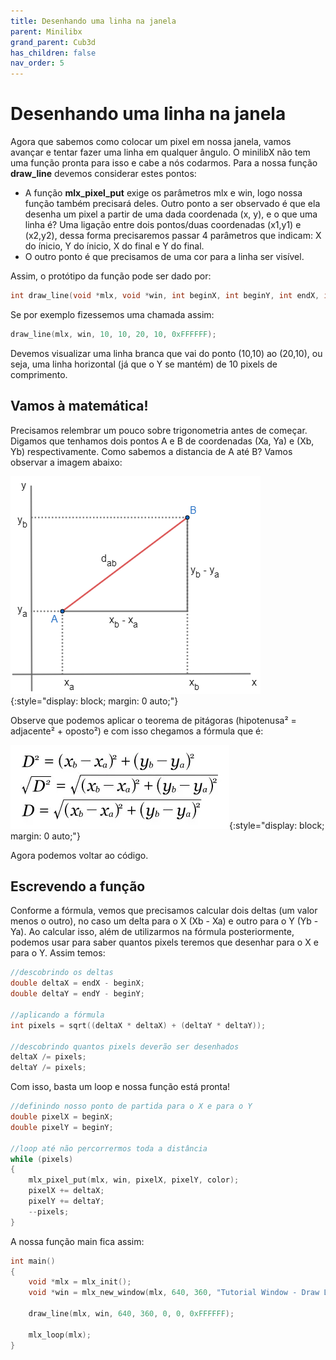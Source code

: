 ```yaml
---
title: Desenhando uma linha na janela
parent: Minilibx
grand_parent: Cub3d
has_children: false
nav_order: 5
---
```


# Desenhando uma linha na janela

Agora que sabemos como colocar um pixel em nossa janela, vamos avançar e tentar fazer uma linha em qualquer ângulo. O minilibX não tem uma função pronta para isso e cabe a nós codarmos. Para a nossa função **draw_line** devemos considerar estes pontos:

- A função **mlx_pixel_put** exige os parâmetros mlx e win, logo nossa função também precisará deles. Outro ponto a ser observado é que ela desenha um pixel a partir de uma dada coordenada (x, y), e o que uma linha é? Uma ligação entre dois pontos/duas coordenadas (x1,y1) e (x2,y2), dessa forma precisaremos passar 4 parâmetros que indicam: X do ínicio, Y do ínicio, X do final e Y do final.
- O outro ponto é que precisamos de uma cor para a linha ser visível.

Assim, o protótipo da função pode ser dado por:
```c
int draw_line(void *mlx, void *win, int beginX, int beginY, int endX, int endY,int color)
```

Se por exemplo fizessemos uma chamada assim:
```c
draw_line(mlx, win, 10, 10, 20, 10, 0xFFFFFF);
```
Devemos visualizar uma linha branca que vai do ponto (10,10) ao (20,10), ou seja, uma linha horizontal (já que o Y se mantém) de 10 pixels de comprimento.

## Vamos à matemática!
Precisamos relembrar um pouco sobre trigonometria antes de começar. Digamos que tenhamos dois pontos A e B de coordenadas (Xa, Ya) e (Xb, Yb) respectivamente. Como sabemos a distancia de A até B? Vamos observar a imagem abaixo:

![Distância entre dois pontos](images/doispontos.jpeg){:style="display: block; margin: 0 auto;"}

Observe que podemos aplicar o teorema de pitágoras (hipotenusa² = adjacente² + oposto²) e com isso chegamos a fórmula que é:

![Fórmula distância entre dois pontos](images/doispontos.webp){:style="display: block; margin: 0 auto;"}

Agora podemos voltar ao código.

## Escrevendo a função

Conforme a fórmula, vemos que precisamos calcular dois deltas (um valor menos o outro), no caso um delta para o X (Xb - Xa) e outro para o Y (Yb - Ya). Ao calcular isso, além de utilizarmos na fórmula posteriormente, podemos usar para saber quantos pixels teremos que desenhar para o X e para o Y. Assim temos:

```c
//descobrindo os deltas
double deltaX = endX - beginX;
double deltaY = endY - beginY;

//aplicando a fórmula
int pixels = sqrt((deltaX * deltaX) + (deltaY * deltaY));

//descobrindo quantos pixels deverão ser desenhados
deltaX /= pixels;
deltaY /= pixels;
```

Com isso, basta um loop e nossa função está pronta!

```c
//definindo nosso ponto de partida para o X e para o Y
double pixelX = beginX;
double pixelY = beginY;

//loop até não percorrermos toda a distância
while (pixels)
{
    mlx_pixel_put(mlx, win, pixelX, pixelY, color);
    pixelX += deltaX;
    pixelY += deltaY;
    --pixels;
}
```

A nossa função main fica assim:

```c
int main()
{
    void *mlx = mlx_init();
    void *win = mlx_new_window(mlx, 640, 360, "Tutorial Window - Draw Line");

    draw_line(mlx, win, 640, 360, 0, 0, 0xFFFFFF);

    mlx_loop(mlx);
}
```
